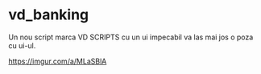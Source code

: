 # vd_banking

Un nou script marca VD SCRIPTS cu un ui impecabil va las mai jos o poza cu ui-ul.

https://imgur.com/a/MLaSBlA
